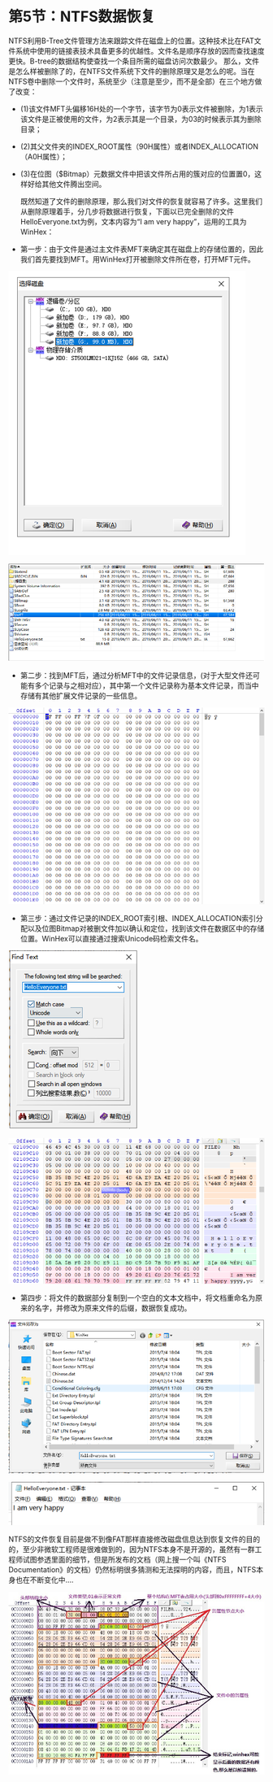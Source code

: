 # 第5节：NTFS数据恢复

  NTFS利用B-Tree文件管理方法来跟踪文件在磁盘上的位置。这种技术比在FAT文件系统中使用的链接表技术具备更多的优越性。文件名是顺序存放的因而查找速度更快。B-tree的数据结构使查找一个条目所需的磁盘访问次数最少。 那么，文件是怎么样被删除了的，在NTFS文件系统下文件的删除原理又是怎么的呢。当在NTFS卷中删除一个文件时，系统至少（注意是至少，而不是全部）在三个地方做了改变：
- (1)该文件MFT头偏移16H处的一个字节，该字节为0表示文件被删除，为1表示该文件是正被使用的文件，为2表示其是一个目录，为03的时候表示其为删除目录；

- (2)其父文件夹的INDEX_ROOT属性（90H属性）或者INDEX_ALLOCATION（A0H属性）；

- (3)在位图（$Bitmap）元数据文件中把该文件所占用的簇对应的位置置0，这样好给其他文件腾出空间。


  既然知道了文件的删除原理，那么我们对文件的恢复就容易了许多。这里我们从删除原理着手，分几步将数据进行恢复，下面以已完全删除的文件HelloEveryone.txt为例，文本内容为“I am very happy”，运用的工具为WinHex：

- 第一步：由于文件是通过主文件表MFT来确定其在磁盘上的存储位置的，因此我们首先要找到MFT。用WinHex打开被删除文件所在卷，打开MFT元件。

![2.5.1](..\IMG\2.5.1.png)

![2.5.2](..\IMG\2.5.2.png)

- 第二步：找到MFT后，通过分析MFT中的文件记录信息，(对于大型文件还可能有多个记录与之相对应），其中第一个文件记录称为基本文件记录，而当中存储有其他扩展文件记录的一些信息。

![2.5.3](..\IMG\2.5.3.png)

- 第三步：通过文件记录的INDEX_ROOT索引根、INDEX_ALLOCATION索引分配以及位图Bitmap对被删文件加以确认和定位，找到该文件在数据区中的存储位置。WinHex可以直接通过搜索Unicode码检索文件名。

![2.5.4](..\IMG\2.5.4.png)

![2.5.5](..\IMG\2.5.5.png)

- 第四步：将文件的数据部分复制到一个空白的文本文档中，将文档重命名为原来的名字，并修改为原来文件的后缀，数据恢复成功。

![2.5.6](..\IMG\2.5.6.png)

![2.5.7](..\IMG\2.5.7.png)

​         NTFS的文件恢复目前是做不到像FAT那样直接修改磁盘信息达到恢复文件的目的的，至少非微软工程师是很难做到的，因为NTFS本身不是开源的，虽然有一群工程师试图参透里面的细节，但是所发布的文档（网上搜一个叫《NTFS Documentation》的文档）仍然标明很多猜测和无法探明的内容，而且，NTFS本身也在不断变化中....

![2.5.8](..\IMG\2.5.8.png)